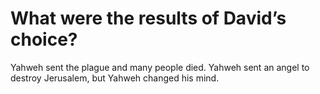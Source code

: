 # What were the results of David’s choice?

Yahweh sent the plague and many people died. Yahweh sent an angel to destroy Jerusalem, but Yahweh changed his mind.
